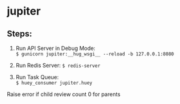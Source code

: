 # jupiter

## Steps:
1. Run API Server in Debug Mode:  
`$ gunicorn jupiter:__hug_wsgi__ --reload -b 127.0.0.1:8080`

2. Run Redis Server:
`$ redis-server`

2. Run Task Queue:  
`$ huey_consumer jupiter.huey`  

  Raise error if child review count 0 for parents
